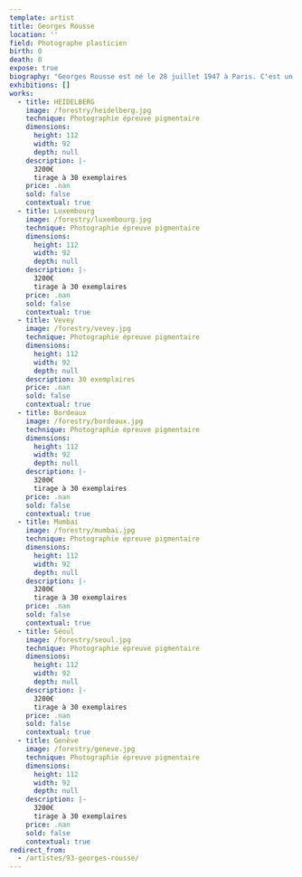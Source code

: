 ```yaml
---
template: artist
title: Georges Rousse
location: ''
field: Photographe plasticien
birth: 0
death: 0
expose: true
biography: "Georges Rousse est né le 28 juillet 1947 à Paris. C'est un photographe plasticien français. Depuis le Noël de ses 9 ans où l'artiste reçut en cadeau le mythique Brownie Flash de Kodak, l'appareil photo n'a plus quitté Georges Rousse. Alors qu'étudiant en médecine à Nice, il décide d'apprendre chez un professionnel les techniques de prise de vue et de tirage puis de créer son propre studio de photographie d'architecture. Mais bientôt sa passion le pousse à se consacrer entièrement à une pratique artistique de ce médium sur la trace des grands maîtres américains, Steichen, Stieglitz ou Ansel Adams.\n\nC'est avec la découverte du Land Art et du Carré noir sur fond blanc de Malevitch que Georges Rousse choisit d'intervenir dans le champ photographique établissant une relation inédite de la peinture à l'Espace. Il investit alors des lieux abandonnés qu'il affectionne depuis toujours pour les transformer en espace pictural et y construire une œuvre éphémère, unique, que seule la photographie restitue.\n\nAfin de permettre aux spectateurs de partager son expérience de l'Espace il présente, dès le début des années 80, ses images en tirages de grand format. Cette œuvre forte et singulière qui déplace les frontières entre les médias traditionnels s'est immédiatement imposée dans le paysage de l'art contemporain.\n\nDepuis sa première exposition à Paris, à la galerie de France en 1981, Georges Rousse n'a cessé d'exposer et d'intervenir dans le monde entier, en Europe, en Asie (Japon, Corée, Chine, Népal.), aux Etats-Unis, au Québec, en Amérique latine..., poursuivant son chemin artistique au-delà des modes.\n\nL'artiste a participé à de nombreuses biennales - Biennale de Paris, Biennale de Venise, Biennale de Sidney. - et reçu des prix prestigieux.\n\n983 \tVilla Médicis « Hors Les Murs », New York (USA)\n1985-1987 \tVilla Médicis, Prix de Rome (Italie)\n1988 \tPrix ICP (International Center of Photography), New York (USA)\n1989 \tPrix de Dessin du Salon de Montrouge\n1992 \tBourse Romain Rolland à Calcutta (Inde)\n1993 \tGrand Prix National de la Photographie\n2008 \tGeorges Rousse succède à Sol Lewitt comme Membre associé de l'Académie Royale de Belgique"
exhibitions: []
works:
  - title: HEIDELBERG
    image: /forestry/heidelberg.jpg
    technique: Photographie épreuve pigmentaire
    dimensions:
      height: 112
      width: 92
      depth: null
    description: |-
      3200€
      tirage à 30 exemplaires
    price: .nan
    sold: false
    contextual: true
  - title: Luxembourg
    image: /forestry/luxembourg.jpg
    technique: Photographie épreuve pigmentaire
    dimensions:
      height: 112
      width: 92
      depth: null
    description: |-
      3200€
      tirage à 30 exemplaires
    price: .nan
    sold: false
    contextual: true
  - title: Vevey
    image: /forestry/vevey.jpg
    technique: Photographie épreuve pigmentaire
    dimensions:
      height: 112
      width: 92
      depth: null
    description: 30 exemplaires
    price: .nan
    sold: false
    contextual: true
  - title: Bordeaux
    image: /forestry/bordeaux.jpg
    technique: Photographie épreuve pigmentaire
    dimensions:
      height: 112
      width: 92
      depth: null
    description: |-
      3200€
      tirage à 30 exemplaires
    price: .nan
    sold: false
    contextual: true
  - title: Mumbai
    image: /forestry/mumbai.jpg
    technique: Photographie épreuve pigmentaire
    dimensions:
      height: 112
      width: 92
      depth: null
    description: |-
      3200€
      tirage à 30 exemplaires
    price: .nan
    sold: false
    contextual: true
  - title: Séoul
    image: /forestry/seoul.jpg
    technique: Photographie épreuve pigmentaire
    dimensions:
      height: 112
      width: 92
      depth: null
    description: |-
      3200€
      tirage à 30 exemplaires
    price: .nan
    sold: false
    contextual: true
  - title: Genève
    image: /forestry/geneve.jpg
    technique: Photographie épreuve pigmentaire
    dimensions:
      height: 112
      width: 92
      depth: null
    description: |-
      3200€
      tirage à 30 exemplaires
    price: .nan
    sold: false
    contextual: true
redirect_from:
  - /artistes/93-georges-rousse/
---
```


